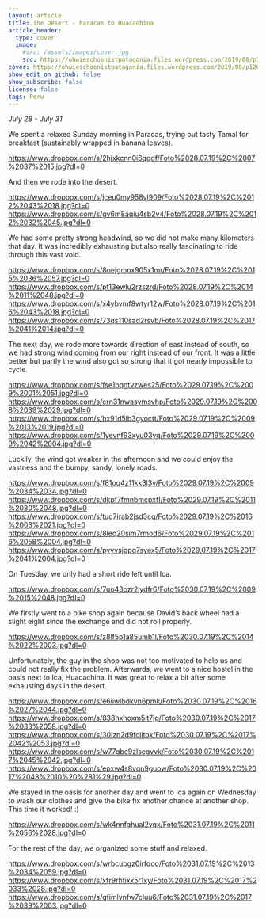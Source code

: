 ```yaml
---
layout: article
title: The Desert - Paracas to Huacachina
article_header:
  type: cover
  image:
    #src: /assets/images/cover.jpg
    src: https://ohwieschoenistpatagonia.files.wordpress.com/2019/08/p1200525.jpg
cover: https://ohwieschoenistpatagonia.files.wordpress.com/2019/08/p1200525.jpg
show_edit_on_github: false
show_subscribe: false
license: false
tags: Peru 
---
```


*July 28 - July 31*

We spent a relaxed Sunday morning in Paracas, trying out tasty Tamal for breakfast (sustainably wrapped in banana leaves).

<!--more-->

https://www.dropbox.com/s/2hjxkcnn0i6qqdf/Foto%2028.07.19%2C%2007%2037%2015.jpg?dl=0

And then we rode into the desert.

https://www.dropbox.com/s/jceu0my958vl909/Foto%2028.07.19%2C%2012%2043%2018.jpg?dl=0
https://www.dropbox.com/s/gv6m8aqiu4sb2v4/Foto%2028.07.19%2C%2012%2032%2045.jpg?dl=0

We had some pretty strong headwind, so we did not make many kilometers that day. It was incredibly exhausting but also really fascinating to ride through this vast void.

https://www.dropbox.com/s/8oejgmpx905x1mr/Foto%2028.07.19%2C%2015%2036%2057.jpg?dl=0
https://www.dropbox.com/s/pt13ewlu2rzszrd/Foto%2028.07.19%2C%2014%2011%2048.jpg?dl=0
https://www.dropbox.com/s/x4ybvmf8wtyr12w/Foto%2028.07.19%2C%2016%2043%2018.jpg?dl=0
https://www.dropbox.com/s/73qs110sad2rsvb/Foto%2028.07.19%2C%2017%2041%2014.jpg?dl=0

The next day, we rode more towards direction of east instead of south, so we had strong wind coming from our right instead of our front. It was a little better but partly the wind also got so strong that it got nearly impossible to cycle.

https://www.dropbox.com/s/fse1bqgtvzwes25/Foto%2029.07.19%2C%2009%2001%2051.jpg?dl=0
https://www.dropbox.com/s/crn31nwasymsvhp/Foto%2029.07.19%2C%2008%2039%2029.jpg?dl=0
https://www.dropbox.com/s/hx91d5ib3gyoctt/Foto%2029.07.19%2C%2009%2013%2019.jpg?dl=0
https://www.dropbox.com/s/1yevnf93xyu03yq/Foto%2029.07.19%2C%2009%2042%2004.jpg?dl=0

Luckily, the wind got weaker in the afternoon and we could enjoy the vastness and the bumpy, sandy, lonely roads.

https://www.dropbox.com/s/f81oq4z11kk3l3v/Foto%2029.07.19%2C%2009%2034%2034.jpg?dl=0
https://www.dropbox.com/s/dkpf7fmnbmcpxfl/Foto%2029.07.19%2C%2011%2030%2048.jpg?dl=0
https://www.dropbox.com/s/tuq7irab2jsd3cq/Foto%2029.07.19%2C%2016%2003%2021.jpg?dl=0
https://www.dropbox.com/s/8leq20sim7rmod6/Foto%2029.07.19%2C%2016%2058%2004.jpg?dl=0
https://www.dropbox.com/s/pyyvsjppq7syex5/Foto%2029.07.19%2C%2017%2041%2004.jpg?dl=0

On Tuesday, we only had a short ride left until Ica.

https://www.dropbox.com/s/7uo43ozr2iydfr6/Foto%2030.07.19%2C%2009%2015%2048.jpg?dl=0

We firstly went to a bike shop again because David’s back wheel had a slight eight since the exchange and did not roll properly.

https://www.dropbox.com/s/z8lf5p1a85umb1l/Foto%2030.07.19%2C%2014%2022%2003.jpg?dl=0

Unfortunately, the guy in the shop was not too motivated to help us and could not really fix the problem. Afterwards, we went to a nice hostel in the oasis next to Ica, Huacachina. It was great to relax a bit after some exhausting days in the desert.

https://www.dropbox.com/s/e6iiwlbdkvn6pmk/Foto%2030.07.19%2C%2016%2027%2044.jpg?dl=0
https://www.dropbox.com/s/838hxhoxm5it7jg/Foto%2030.07.19%2C%2017%2033%2058.jpg?dl=0
https://www.dropbox.com/s/30izn2d9fcjjtox/Foto%2030.07.19%2C%2017%2042%2053.jpg?dl=0
https://www.dropbox.com/s/w77gbe9zlsegvvk/Foto%2030.07.19%2C%2017%2045%2042.jpg?dl=0
https://www.dropbox.com/s/epxw4s8vqn9guow/Foto%2030.07.19%2C%2017%2048%2010%20%281%29.jpg?dl=0

We stayed in the oasis for another day and went to Ica again on Wednesday to wash our clothes and give the bike fix another chance at another shop. This time it worked! :)

https://www.dropbox.com/s/wk4nnfghual2vqx/Foto%2031.07.19%2C%2011%2056%2028.jpg?dl=0

For the rest of the day, we organized some stuff and relaxed.

https://www.dropbox.com/s/wrbcubgz0irfqoo/Foto%2031.07.19%2C%2013%2034%2059.jpg?dl=0
https://www.dropbox.com/s/xfr9rhtixx5r1xy/Foto%2031.07.19%2C%2017%2033%2028.jpg?dl=0
https://www.dropbox.com/s/qfimlvnfw7cluu6/Foto%2031.07.19%2C%2017%2039%2003.jpg?dl=0